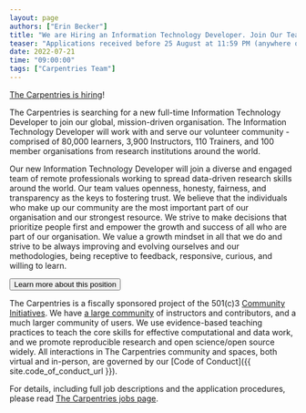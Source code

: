 ```yaml
---
layout: page
authors: ["Erin Becker"]
title: "We are Hiring an Information Technology Developer. Join Our Team."
teaser: "Applications received before 25 August at 11:59 PM (anywhere on earth) will receive full consideration."
date: 2022-07-21
time: "09:00:00"
tags: ["Carpentries Team"]
---
```


[The Carpentries is hiring](https://carpentries.org/jobs/)!

The Carpentries is searching for a new full-time Information Technology Developer to join our global, mission-driven organisation. The Information Technology Developer will work with and serve our volunteer community - comprised of 80,000 learners, 3,900 Instructors, 110 Trainers, and 100 member organisations from research institutions around the world. 

Our new Information Technology Developer will join a diverse and engaged team of remote professionals working to spread data-driven research skills around the world. Our team values openness, honesty, fairness, and transparency as the keys to fostering trust. We believe that the individuals who make up our community are the most important part of our organisation and our strongest resource. We strive to make decisions that prioritize people first and empower the growth and success of all who are part of our organisation. We value a growth mindset in all that we do and strive to be always improving and evolving ourselves and our methodologies, being receptive to feedback, responsive, curious, and willing to learn.

<a href="/it-developer/">
  <button class="btn">
          Learn more about this position
  </button>
</a>

The Carpentries is a fiscally sponsored project of the 501(c)3 [Community Initiatives](http://communityin.org/). We have [a large community](https://carpentries.org/instructors-map/) of instructors and contributors, and a much larger community of users. We use evidence-based teaching practices to teach the core skills for effective computational and data work, and we promote reproducible research and open science/open source widely. All interactions in The Carpentries community and spaces, both
virtual and in-person, are governed by our [Code of Conduct]({{ site.code_of_conduct_url }}).

For details, including full job descriptions and the application procedures, please read 
[The Carpentries jobs page](https://carpentries.org/jobs/).

